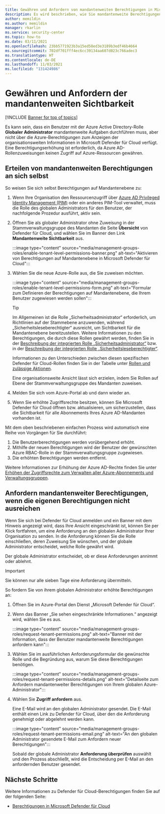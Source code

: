 ```yaml
---
title: Gewähren und Anfordern von mandantenweiten Berechtigungen in Microsoft Defender für Cloud
description: Es wird beschrieben, wie Sie mandantenweite Berechtigungen in Microsoft Defender für Cloud verwalten.
author: memildin
ms.author: memildin
manager: rkarlin
ms.service: security-center
ms.topic: how-to
ms.date: 03/11/2021
ms.openlocfilehash: 23bb5771923b3a15ed58ed3e3189b3edf46b4664
ms.sourcegitcommit: 702df701fff4ec6cc39134aa607d023c766adec3
ms.translationtype: HT
ms.contentlocale: de-DE
ms.lasthandoff: 11/03/2021
ms.locfileid: "131424986"
---
```

# <a name="grant-and-request-tenant-wide-visibility"></a>Gewähren und Anfordern der mandantenweiten Sichtbarkeit

[!INCLUDE [Banner for top of topics](./includes/banner.md)]

Es kann sein, dass ein Benutzer mit der Azure Active Directory-Rolle **Globaler Administrator** mandantenweite Aufgaben durchführen muss, aber nicht über die Azure-Berechtigungen zum Anzeigen der organisationsweiten Informationen in Microsoft Defender für Cloud verfügt. Eine Berechtigungserhöhung ist erforderlich, da Azure AD-Rollenzuweisungen keinen Zugriff auf Azure-Ressourcen gewähren. 

## <a name="grant-tenant-wide-permissions-to-yourself"></a>Erteilen von mandantenweiten Berechtigungen an sich selbst

So weisen Sie sich selbst Berechtigungen auf Mandantenebene zu:

1. Wenn Ihre Organisation den Ressourcenzugriff über [Azure AD Privileged Identity Management (PIM)](../active-directory/privileged-identity-management/pim-configure.md) oder ein anderes PIM-Tool verwaltet, muss die Rolle des globalen Administrators für den Benutzer, der nachfolgende Prozedur ausführt, aktiv sein.

1. Öffnen Sie als globaler Administrator ohne Zuweisung in der Stammverwaltungsgruppe des Mandanten die Seite **Übersicht** von Defender für Cloud, und wählen Sie im Banner den Link **Mandantenweite Sichtbarkeit** aus. 

    :::image type="content" source="media/management-groups-roles/enable-tenant-level-permissions-banner.png" alt-text="Aktivieren von Berechtigungen auf Mandantenebene in Microsoft Defender für Cloud":::

1. Wählen Sie die neue Azure-Rolle aus, die Sie zuweisen möchten. 

    :::image type="content" source="media/management-groups-roles/enable-tenant-level-permissions-form.png" alt-text="Formular zum Definieren der Berechtigungen auf Mandantenebene, die Ihrem Benutzer zugewiesen werden sollen":::

    > [!TIP]
    > Im Allgemeinen ist die Rolle „Sicherheitsadministrator“ erforderlich, um Richtlinien auf der Stammebene anzuwenden, während „Sicherheitsleseberechtigter“ ausreicht, um Sichtbarkeit für die Mandantenebene bereitzustellen. Weitere Informationen zu den Berechtigungen, die durch diese Rollen gewährt werden, finden Sie in der [Beschreibung der integrierten Rolle „Sicherheitsadministrator“](../role-based-access-control/built-in-roles.md#security-admin) bzw. in der [Beschreibung der integrierten Rolle „Sicherheitsleseberechtigter“](../role-based-access-control/built-in-roles.md#security-reader).
    >
    > Informationen zu den Unterschieden zwischen diesen spezifischen Defender für Cloud-Rollen finden Sie in der Tabelle unter [Rollen und zulässige Aktionen](permissions.md#roles-and-allowed-actions).

    Eine organisationsweite Ansicht lässt sich erzielen, indem Sie Rollen auf Ebene der Stammverwaltungsgruppe des Mandanten zuweisen.  

1. Melden Sie sich vom Azure-Portal ab und dann wieder an.

1. Wenn Sie erhöhte Zugriffsrechte besitzen, können Sie Microsoft Defender für Cloud öffnen bzw. aktualisieren, um sicherzustellen, dass die Sichtbarkeit für alle Abonnements Ihres Azure AD-Mandanten vorhanden ist. 

Mit dem oben beschriebenen einfachen Prozess wird automatisch eine Reihe von Vorgängen für Sie durchführt:

1. Die Benutzerberechtigungen werden vorübergehend erhöht.
1. Mithilfe der neuen Berechtigungen wird der Benutzer der gewünschten Azure RBAC-Rolle in der Stammverwaltungsgruppe zugewiesen.
1. Die erhöhten Berechtigungen werden entfernt.

Weitere Informationen zur Erhöhung der Azure AD-Rechte finden Sie unter [Erhöhen der Zugriffsrechte zum Verwalten aller Azure-Abonnements und Verwaltungsgruppen](../role-based-access-control/elevate-access-global-admin.md).


## <a name="request-tenant-wide-permissions-when-yours-are-insufficient"></a>Anfordern mandantenweiter Berechtigungen, wenn die eigenen Berechtigungen nicht ausreichen

Wenn Sie sich bei Defender für Cloud anmelden und ein Banner mit dem Hinweis angezeigt wird, dass Ihre Ansicht eingeschränkt ist, können Sie per Klick fortfahren, um eine Anforderung an den globalen Administrator Ihrer Organisation zu senden. In die Anforderung können Sie die Rolle einschließen, deren Zuweisung Sie wünschen, und der globale Administrator entscheidet, welche Rolle gewährt wird. 

Der globale Administrator entscheidet, ob er diese Anforderungen annimmt oder ablehnt. 

> [!IMPORTANT]
> Sie können nur alle sieben Tage eine Anforderung übermitteln.

So fordern Sie von ihrem globalen Administrator erhöhte Berechtigungen an:

1. Öffnen Sie im Azure-Portal den Dienst „Microsoft Defender für Cloud“.

1. Wenn das Banner „Sie sehen eingeschränkte Informationen.“ angezeigt wird, wählen Sie es aus.

    :::image type="content" source="media/management-groups-roles/request-tenant-permissions.png" alt-text="Banner mit der Information, dass der Benutzer mandantenweite Berechtigungen anfordern kann":::

1. Wählen Sie im ausführlichen Anforderungsformular die gewünschte Rolle und die Begründung aus, warum Sie diese Berechtigungen benötigen.

    :::image type="content" source="media/management-groups-roles/request-tenant-permissions-details.png" alt-text="Detailseite zum Anfordern mandantenweiter Berechtigungen von Ihrem globalen Azure-Administrator":::

1. Wählen Sie **Zugriff anfordern** aus.

    Eine E-Mail wird an den globalen Administrator gesendet. Die E-Mail enthält einen Link zu Defender für Cloud, über den die Anforderung genehmigt oder abgelehnt werden kann.

    :::image type="content" source="media/management-groups-roles/request-tenant-permissions-email.png" alt-text="An den globalen Administrator gesendete E-Mail zum Anfordern neuer Berechtigungen":::

    Sobald der globale Administrator **Anforderung überprüfen** auswählt und den Prozess abschließt, wird die Entscheidung per E-Mail an den anfordernden Benutzer gesendet. 

## <a name="next-steps"></a>Nächste Schritte

Weitere Informationen zu Defender für Cloud-Berechtigungen finden Sie auf der folgenden Seite:

- [Berechtigungen in Microsoft Defender für Cloud](permissions.md)